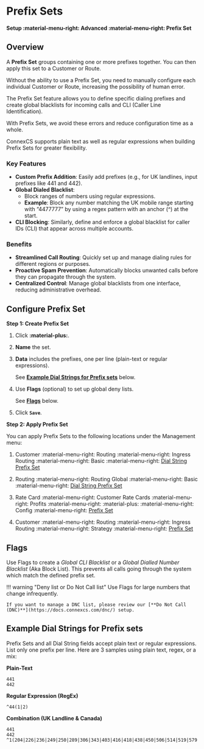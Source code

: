 # Prefix Sets

**Setup :material-menu-right: Advanced :material-menu-right: Prefix Set**

## Overview

A **Prefix Set** groups containing one or more prefixes together. You can then apply this set to a Customer or Route.

Without the ability to use a Prefix Set, you need to manually configure each individual Customer or Route, increasing the possibility of human error.

The Prefix Set feature allows you to define specific dialing prefixes and create global blacklists for incoming calls and CLI (Caller Line Identification).

With Prefix Sets, we avoid these errors and reduce configuration time as a whole.

ConnexCS supports plain text as well as regular expressions when building Prefix Sets for greater flexibility.

### Key Features

+ **Custom Prefix Addition**: Easily add prefixes (e.g., for UK landlines, input prefixes like 441 and 442).
+ **Global Dialed Blacklist**: 
    + Block ranges of numbers using regular expressions.
    + **Example**: Block any number matching the UK mobile range starting with “4477777” by using a regex pattern with an anchor (^) at the start.
+ **CLI Blocking**: Similarly, define and enforce a global blacklist for caller IDs (CLI) that appear across multiple accounts.

### Benefits

+ **Streamlined Call Routing**: Quickly set up and manage dialing rules for different regions or purposes.
+ **Proactive Spam Prevention**: Automatically blocks unwanted calls before they can propagate through the system.
+ **Centralized Control**: Manage global blacklists from one interface, reducing administrative overhead.

## Configure Prefix Set

**Step 1: Create Prefix Set**

1. Click **:material-plus:**.
2. **Name** the set.
3. **Data** includes the prefixes, one per line (plain-text or regular expressions).

    See [**Example Dial Strings for Prefix sets**](/setup/advanced/prefix-set/#example-dial-strings-for-prefix-sets) below.

4. Use **Flags** (optional) to set up global deny lists.

    See [**Flags**](/setup/advanced/prefix-set/#flags) below.

5. Click **`Save`**.

**Step 2: Apply Prefix Set**

You can apply Prefix Sets to the following locations under the Management menu:

  1. Customer :material-menu-right: Routing :material-menu-right: Ingress Routing :material-menu-right: Basic :material-menu-right: [Dial String Prefix Set](https://docs.connexcs.com/customer/routing/#basic)

  2. Routing :material-menu-right: Routing Global :material-menu-right: Basic :material-menu-right: [Dial String Prefix Set](https://docs.connexcs.com/global-routing/)

  3. Rate Card :material-menu-right: Customer Rate Cards :material-menu-right: Profits :material-menu-right: :material-plus: :material-menu-right: Config :material-menu-right: [Prefix Set](https://docs.connexcs.com/customer-ratecard/#main-tab)
  
  4. Customer :material-menu-right: Routing :material-menu-right: Ingress Routing :material-menu-right: Strategy :material-menu-right: [Prefix Set](https://docs.connexcs.com/customer-ratecard/#main-tab)

## Flags

Use Flags to create a *Global CLI Blacklist* or a *Global Dialled Number Blacklist* (Aka Block List). This prevents all calls going through the system which match the defined prefix set.

!!! warning "Deny list or Do Not Call list"
    Use Flags for large numbers that change infrequently.

    If you want to manage a DNC list, please review our [**Do Not Call (DNC)**](https://docs.connexcs.com/dnc/) setup.

## Example Dial Strings for Prefix sets

Prefix Sets and all Dial String fields accept plain text or regular expressions. List only one prefix per line. Here are 3 samples using plain text, regex, or a mix:

**Plain-Text**

```
441
442
```

**Regular Expression (RegEx)**
```
^44(1|2)
```

**Combination (UK Landline & Canada)**

```
441
442
^1(204|226|236|249|250|289|306|343|403|416|418|438|450|506|514|519|579|581|587|604|613|647|705|709|778|780|807|819|867|902|905)
```